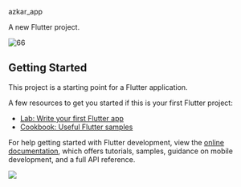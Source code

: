 azkar_app

A new Flutter project.

![66](https://user-images.githubusercontent.com/87999447/226067718-f3fcb8e2-17e0-4b03-9c16-ba79bf07b8f1.jpeg)


## Getting Started

This project is a starting point for a Flutter application.

A few resources to get you started if this is your first Flutter project:

- [Lab: Write your first Flutter app](https://docs.flutter.dev/get-started/codelab)
- [Cookbook: Useful Flutter samples](https://docs.flutter.dev/cookbook)

For help getting started with Flutter development, view the
[online documentation](https://docs.flutter.dev/), which offers tutorials,
samples, guidance on mobile development, and a full API reference.
 
![](C:/Users/pc/Desktop/1.jpeg)
